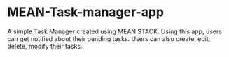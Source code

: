 # MEAN-Task-manager-app
A simple Task Manager created using MEAN STACK. 
Using this app, users can get notified about their pending tasks.
Users can also create, edit, delete, modify their tasks.

